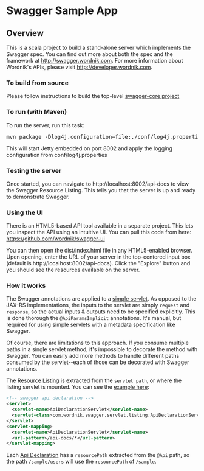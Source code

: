 # Swagger Sample App

## Overview
This is a scala project to build a stand-alone server which implements the Swagger spec.  You can find out 
more about both the spec and the framework at http://swagger.wordnik.com.  For more information 
about Wordnik's APIs, please visit http://developer.wordnik.com.

### To build from source
Please follow instructions to build the top-level [swagger-core project](https://github.com/wordnik/swagger-core)


### To run (with Maven)
To run the server, run this task:
<pre>
mvn package -Dlog4j.configuration=file:./conf/log4j.properties jetty:run
</pre>

This will start Jetty embedded on port 8002 and apply the logging configuration from conf/log4j.properties

### Testing the server
Once started, you can navigate to http://localhost:8002/api-docs to view the Swagger Resource Listing.
This tells you that the server is up and ready to demonstrate Swagger.

### Using the UI
There is an HTML5-based API tool available in a separate project.  This lets you inspect the API using an 
intuitive UI.  You can pull this code from here:  https://github.com/wordnik/swagger-ui

You can then open the dist/index.html file in any HTML5-enabled browser.  Upen opening, enter the
URL of your server in the top-centered input box (default is http://localhost:8002/api-docs).  Click the "Explore" 
button and you should see the resources available on the server.

### How it works
The Swagger annotations are applied to a [simple servlet](https://github.com/wordnik/swagger-core/blob/develop-1.3/samples/scala-servlet/src/main/scala/com/wordnik/swagger/sample/servlet/SampleServlet.scala#L14).  As opposed to the JAX-RS implementations, the inputs to the servlet are simply `request` and `response`, so the actual inputs & outputs need to be specified explicitly.  This is done thorough the `@ApiParamsImplicit` annotations.  It's manual, but required for using simple servlets with a metadata specification like Swagger.

Of course, there are limitations to this approach.  If you consume multiple paths in a single servlet method, it's impossible to decorate the method with Swagger.  You can easily add more methods to handle different paths consumed by the servlet--each of those can be decorated with Swagger annotations.

The [Resource Listing](https://github.com/wordnik/swagger-core/wiki/Resource-Listing) is extracted from the `servlet path`, or where the listing servlet is mounted.  You can see the [example here](https://github.com/wordnik/swagger-core/blob/develop-1.3/samples/scala-servlet/src/main/webapp/WEB-INF/web.xml#L35):

```xml
<!-- swagger api declaration -->
<servlet>
  <servlet-name>ApiDeclarationServlet</servlet-name>
  <servlet-class>com.wordnik.swagger.servlet.listing.ApiDeclarationServlet</servlet-class>
</servlet>
<servlet-mapping>
  <servlet-name>ApiDeclarationServlet</servlet-name>
  <url-pattern>/api-docs/*</url-pattern>
</servlet-mapping>
```

Each [Api Declaration](https://github.com/wordnik/swagger-core/wiki/API-Declaration) has a `resourcePath` extracted from the `@Api` path, so the path `/sample/users` will use the `resourcePath` of `/sample`.